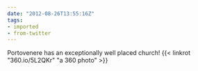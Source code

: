 ```yaml
---
date: "2012-08-26T13:55:16Z"
tags:
- imported
- from-twitter
---
```

Portovenere has an exceptionally well placed church\! {{< linkrot "360.io/5L2QKr" "a 360 photo" >}}
